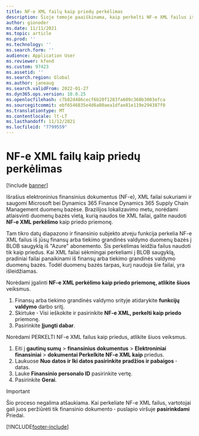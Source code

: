 ```yaml
---
title: NF-e XML failų kaip priedų perkėlimas
description: Šioje temoje paaiškinama, kaip perkelti NF-e XML failus iš jūsų Microsoft arba duomenų bazės ir kad juos būtų Dynamics 365 Finance Dynamics 365 Supply Chain Management galima naudoti kaip priedus.
author: gionoder
ms.date: 11/11/2021
ms.topic: article
ms.prod: ''
ms.technology: ''
ms.search.form: ''
audience: Application User
ms.reviewer: kfend
ms.custom: 97423
ms.assetid: ''
ms.search.region: Global
ms.author: janeaug
ms.search.validFrom: 2022-01-27
ms.dyn365.ops.version: 10.0.25
ms.openlocfilehash: c7b82d486cecf6b20f1283fa609c360b3003efca
ms.sourcegitcommit: ebf6546835e4d6a80aea1dfae81e119e294387f0
ms.translationtype: MT
ms.contentlocale: lt-LT
ms.lasthandoff: 11/12/2021
ms.locfileid: "7799559"
---
```

# <a name="move-nf-e-xml-files-as-attachments"></a>NF-e XML failų kaip priedų perkėlimas

[!include [banner](../includes/banner.md)] 


Išrašius elektroninius finansinius dokumentus (NF-e), XML failai sukuriami ir saugomi Microsoft bei Dynamics 365 Finance Dynamics 365 Supply Chain Management duomenų bazėse. Brazilijos lokalizavimo metu, norėdami atlaisvinti duomenų bazės vietą, kurią naudos tie XML failai, galite naudoti **NF-e XML perkėlimo** kaip priedo priemonę.

Tam tikro datų diapazono ir finansinio subjekto atveju funkcija perkelia NF-e XML failus iš jūsų finansų arba tiekimo grandinės valdymo duomenų bazės į BLOB saugyklą iš "Azure" abonemento. Šis perkėlimas leidžia failus naudoti tik kaip priedus. Kai XML failai sėkmingai perkeliami į BLOB saugyklą, pradiniai failai panaikinami iš finansų arba tiekimo grandinės valdymo duomenų bazės. Todėl duomenų bazės tarpas, kurį naudoja šie failai, yra išleidžiamas.

Norėdami įgalinti **NF-e XML perkėlimo kaip priedo priemonę, atlikite šiuos** veiksmus.

1. Finansų arba tiekimo grandinės valdymo srityje atidarykite **funkcijų valdymo** darbo sritį.
2. Skirtuke **·** Visi ieškokite ir pasirinkite **NF-e XML, perkelti kaip priedo** priemonę.
3. Pasirinkite **Įjungti dabar**.

Norėdami PERKELTI NF-e XML failus kaip priedus, atlikite šiuos veiksmus.

1. Eiti į **gautinų sumų** \> **finansinius dokumentus** \> **Elektroniniai finansiniai** \> **dokumentai Perkelkite NF-e XML kaip** priedus.
2. Laukuose **Nuo datos ir Iki datos pasirinkite pradžios ir pabaigos** **·** datas.
3. Lauke **Finansinio personalo ID** pasirinkite vertę.
4. Pasirinkite **Gerai**.

> [!IMPORTANT]
> Šio proceso negalima atšaukiama. Kai perkeliate NF-e XML failus, vartotojai gali juos peržiūrėti tik finansinio dokumento **·** puslapio viršuje **pasirinkdami** Priedai.

[!INCLUDE[footer-include](../../includes/footer-banner.md)]
